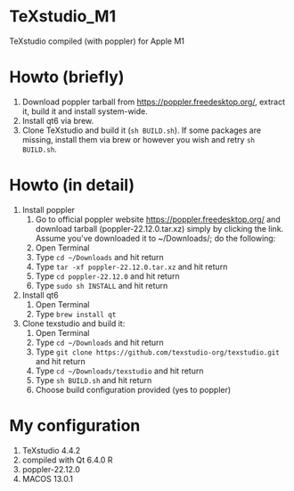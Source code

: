 # TeXstudio_M1
TeXstudio compiled (with poppler) for Apple M1
# Howto (briefly)
  1. Download poppler tarball from https://poppler.freedesktop.org/, extract it, build it and install system-wide.
  2. Install qt6 via brew.
  3. Clone TeXstudio and build it (`sh BUILD.sh`). If some packages are missing, install them via brew or however you wish and retry `sh BUILD.sh`.
# Howto (in detail)
1. Install poppler
    1. Go to official poppler website https://poppler.freedesktop.org/ and download tarball (poppler-22.12.0.tar.xz) simply by clicking the link. 
    Assume you've downloaded it to ~/Downloads/; do the following:
    1. Open Terminal
    2. Type `cd ~/Downloads` and hit return
    3. Type `tar -xf poppler-22.12.0.tar.xz` and hit return
    4. Type `cd poppler-22.12.0` and hit return
    5. Type `sudo sh INSTALL` and hit return
3. Install qt6
    1. Open Terminal
    2. Type `brew install qt`
4. Clone texstudio and build it:
    1. Open Terminal
    2. Type `cd ~/Downloads` and hit return
    3. Type `git clone https://github.com/texstudio-org/texstudio.git` and hit return
    4. Type `cd ~/Downloads/texstudio` and hit return
    5. Type `sh BUILD.sh` and hit return
    6. Choose build configuration provided (yes to poppler)
# My configuration
 1. TeXstudio 4.4.2
 2. compiled with Qt 6.4.0 R
 3. poppler-22.12.0
 4. MACOS 13.0.1
